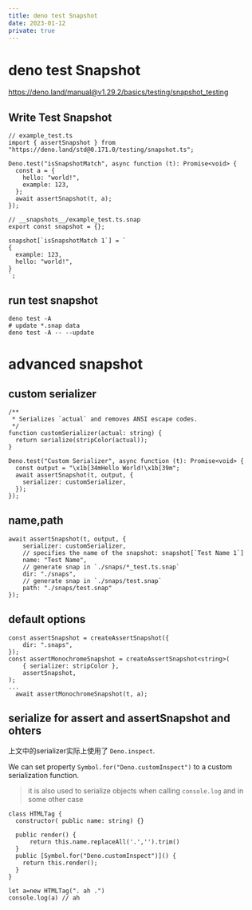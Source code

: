 ```yaml
---
title: deno test Snapshot
date: 2023-01-12
private: true
---
```

# deno test Snapshot
https://deno.land/manual@v1.29.2/basics/testing/snapshot_testing

## Write Test Snapshot

    // example_test.ts
    import { assertSnapshot } from "https://deno.land/std@0.171.0/testing/snapshot.ts";

    Deno.test("isSnapshotMatch", async function (t): Promise<void> {
      const a = {
        hello: "world!",
        example: 123,
      };
      await assertSnapshot(t, a);
    });

    // __snapshots__/example_test.ts.snap
    export const snapshot = {};

    snapshot[`isSnapshotMatch 1`] = `
    {
      example: 123,
      hello: "world!",
    }
    `;

## run test snapshot

    deno test -A 
    # update *.snap data
    deno test -A -- --update

# advanced snapshot
## custom serializer

    /**
     * Serializes `actual` and removes ANSI escape codes.
     */
    function customSerializer(actual: string) {
      return serialize(stripColor(actual));
    }

    Deno.test("Custom Serializer", async function (t): Promise<void> {
      const output = "\x1b[34mHello World!\x1b[39m";
      await assertSnapshot(t, output, {
        serializer: customSerializer,
      });
    });

## name,path

    await assertSnapshot(t, output, {
        serializer: customSerializer,
        // specifies the name of the snapshot: snapshot[`Test Name 1`]
        name: "Test Name",
        // generate snap in `./snaps/*_test.ts.snap`
        dir: "./snaps",
        // generate snap in `./snaps/test.snap`
        path: "./snaps/test.snap"
    });

## default options
    const assertSnapshot = createAssertSnapshot({
        dir: ".snaps",
    });
    const assertMonochromeSnapshot = createAssertSnapshot<string>(
        { serializer: stripColor },
        assertSnapshot,
    );
    ...
      await assertMonochromeSnapshot(t, a);

## serialize for assert and assertSnapshot and ohters
上文中的serializer实际上使用了 `Deno.inspect`.

We can set property `Symbol.for("Deno.customInspect")` to a custom serialization function. 
> it is also used to serialize objects when calling `console.log` and in some other case

    class HTMLTag {
      constructor( public name: string) {}

      public render() {
          return this.name.replaceAll('.','').trim()
      }
      public [Symbol.for("Deno.customInspect")]() {
        return this.render();
      }
    }

    let a=new HTMLTag(". ah .")
    console.log(a) // ah
